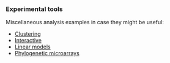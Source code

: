 <!--
  %\VignetteEngine{knitr::rmarkdown}
  %\VignetteIndexEntry{microbiome tutorial - Experimental}
  %\usepackage[utf8]{inputenc}
  %\VignetteEncoding{UTF-8}  
-->
### Experimental tools

Miscellaneous analysis examples in case they might be useful:

-   [Clustering](Clustering.md)
-   [Interactive](Interactive.md)
-   [Linear models](limma.md)
-   [Phylogenetic microarrays](HITChip.Rmd)
